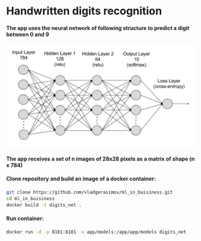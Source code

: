 # Handwritten digits recognition

#### The app uses the neural network of following structure to predict a digit between 0 and 9

![image](nn_structure.png)

#### The app receives a set of n images of 28x28 pixels as a matrix of shape (n x 784)

#### Clone repository and build an image of a docker container:
```sh
git clone https://github.com/vladgerasimov/ml_in_buisiness.git
cd ml_in_buisiness
docker build -t digits_net .
```
#### Run container:
```sh
docker run -d -p 8181:8181 -v app/models:/app/app/models digits_net
```




